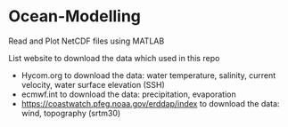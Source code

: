 # Ocean-Modelling
Read and Plot NetCDF files using MATLAB

List website to download the data which used in this repo
- Hycom.org
  to download the data: water temperature, salinity, current velocity, water surface elevation (SSH)
- ecmwf.int
  to download the data: precipitation, evaporation
- https://coastwatch.pfeg.noaa.gov/erddap/index
  to download the data: wind, topography (srtm30)
  
